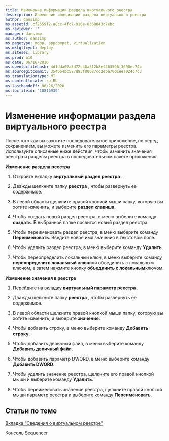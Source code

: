 ```yaml
---
title: Изменение информации раздела виртуального реестра
description: Изменение информации раздела виртуального реестра
author: dansimp
ms.assetid: cf2559f2-a8cc-4fc7-916e-8368843c7ebc
ms.reviewer: ''
manager: dansimp
ms.author: dansimp
ms.pagetype: mdop, appcompat, virtualization
ms.mktglfcycl: deploy
ms.sitesec: library
ms.prod: w10
ms.date: 06/16/2016
ms.openlocfilehash: 4d1dda02a5d72c40a312b8ef463596f3690ec74c
ms.sourcegitcommit: 354664bc527d93f80687cd2eba70d1eea024c7c3
ms.translationtype: MT
ms.contentlocale: ru-RU
ms.lasthandoff: 06/26/2020
ms.locfileid: "10816939"
---
```

# Изменение информации раздела виртуального реестра


После того как вы захотите последовательное приложение, но перед сохранением, вы можете изменить его параметры реестра. Используйте описанные ниже действия, чтобы изменить значения реестра и разделы реестра в последовательном пакете приложения.

**Изменение раздела реестра**

1.  Откройте вкладку **виртуальный раздел реестра** .

2.  Дважды щелкните папку **реестра** , чтобы развернуть ее содержимое.

3.  В левой области щелкните правой кнопкой мыши папку, которую вы хотите изменить, и выберите **раздел клавиша**.

4.  Чтобы создать новый раздел реестра, в меню выберите команду **создать**. В выбранной папке появится новый раздел реестра.

5.  Чтобы переименовать раздел реестра, в меню выберите команду **Переименовать**. Введите новое имя значения в текстовом поле.

6.  Чтобы удалить раздел реестра, в меню выберите команду **Удалить**.

7.  Чтобы переопределить локальный ключ, в меню выберите команду **переопределить локальный ключ**или объединить с локальным ключом, а затем нажмите кнопку **объединить с локальным**ключом.

**Изменение значения в реестре**

1.  Перейдите на вкладку **виртуальный параметр реестра** .

2.  Дважды щелкните папку **реестра** , чтобы развернуть ее содержимое.

3.  В левой области щелкните правой кнопкой мыши папку, которую вы хотите изменить, и выберите **значение**.

4.  Чтобы добавить строку, в меню выберите команду **Добавить строку**.

5.  Чтобы добавить двоичный файл, в меню выберите команду **Добавить двоичный файл**.

6.  Чтобы добавить параметр DWORD, в меню выберите команду **Добавить DWORD**.

7.  Чтобы удалить значение реестра, щелкните его правой кнопкой мыши и выберите команду **Удалить**.

8.  Чтобы переименовать значение реестра, щелкните правой кнопкой мыши параметр реестра и выберите команду **Переименовать**.

## Статьи по теме


[Вкладка "Сведения о виртуальном реестре"](about-the-virtual-registry-tab.md)

[Консоль Sequencer](sequencer-console.md)

 

 






